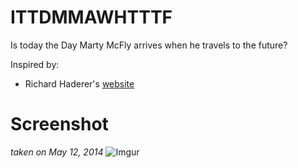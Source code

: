ITTDMMAWHTTTF
=============

Is today the Day Marty McFly arrives when he travels to the future?

Inspired by:

- Richard Haderer's [website](http://istodaythedaymartymcflyarriveswhenhetravelstothefuture.com)

Screenshot
==========

*taken on May 12, 2014*
![Imgur](http://i.imgur.com/Qi9c72g.png)
